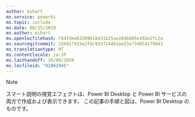 ```yaml
---
author: mihart
ms.service: powerbi
ms.topic: include
ms.date: 08/15/2019
ms.author: mihart
ms.openlocfilehash: fd4fdee63309018431b25ae2046805e102e2fc2a
ms.sourcegitcommit: 220427415e2fdc9337244b1ee23e734854179d43
ms.translationtype: HT
ms.contentlocale: ja-JP
ms.lasthandoff: 10/09/2020
ms.locfileid: "91862945"
---
```

>[!NOTE]
>スマート説明の視覚エフェクトは、Power BI Desktop と Power BI サービスの両方で作成および表示できます。 この記事の手順と図は、Power BI Desktop のものです。 
